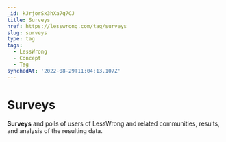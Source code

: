 ```yaml
---
_id: kJrjorSx3hXa7q7CJ
title: Surveys
href: https://lesswrong.com/tag/surveys
slug: surveys
type: tag
tags:
  - LessWrong
  - Concept
  - Tag
synchedAt: '2022-08-29T11:04:13.107Z'
---
```

# Surveys

**Surveys** and polls of users of LessWrong and related communities, results, and analysis of the resulting data.